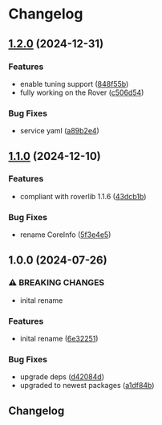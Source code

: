 # Changelog

## [1.2.0](https://github.com/VU-ASE/imaging/compare/v1.1.0...v1.2.0) (2024-12-31)


### Features

* enable tuning support ([848f55b](https://github.com/VU-ASE/imaging/commit/848f55bd4efe548b4d8ebd102271b4afcc8a67f8))
* fully working on the Rover ([c506d54](https://github.com/VU-ASE/imaging/commit/c506d5471b272e00de6e5acaa9c4d2a109f618dd))


### Bug Fixes

* service yaml ([a89b2e4](https://github.com/VU-ASE/imaging/commit/a89b2e45123de304a781c8a16b86d3662aaa5cca))

## [1.1.0](https://github.com/VU-ASE/imaging/compare/v1.0.0...v1.1.0) (2024-12-10)


### Features

* compliant with roverlib 1.1.6 ([43dcb1b](https://github.com/VU-ASE/imaging/commit/43dcb1b1d021ed6f166d152bb311e65e72b11913))


### Bug Fixes

* rename CoreInfo ([5f3e4e5](https://github.com/VU-ASE/imaging/commit/5f3e4e50d1f2a4516b5959e55488e285f1cb4cd4))

## 1.0.0 (2024-07-26)


### ⚠ BREAKING CHANGES

* inital rename

### Features

* inital rename ([6e32251](https://github.com/VU-ASE/imaging/commit/6e32251460d66a788bbf800100857ff1157c98a0))


### Bug Fixes

* upgrade deps ([d42084d](https://github.com/VU-ASE/imaging/commit/d42084da28612c84790417e113f1ddd8d178efdc))
* upgraded to newest packages ([a1df84b](https://github.com/VU-ASE/imaging/commit/a1df84bd8449609310c3ae3df9a7b1168aca885d))

## Changelog
